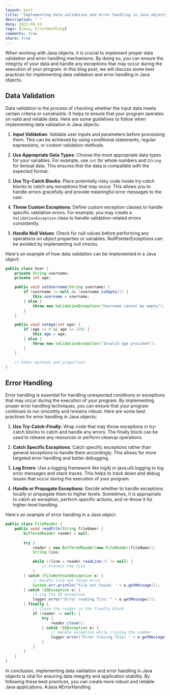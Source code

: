 ```yaml
---
layout: post
title: "Implementing data validation and error handling in Java objects"
description: " "
date: 2023-09-15
tags: [Java, ErrorHandling]
comments: true
share: true
---
```


When working with Java objects, it is crucial to implement proper data validation and error handling mechanisms. By doing so, you can ensure the integrity of your data and handle any exceptions that may occur during the execution of your program. In this blog post, we will discuss some best practices for implementing data validation and error handling in Java objects.

## Data Validation

Data validation is the process of checking whether the input data meets certain criteria or constraints. It helps to ensure that your program operates on valid and reliable data. Here are some guidelines to follow when implementing data validation in Java objects:

1. **Input Validation**: Validate user inputs and parameters before processing them. This can be achieved by using conditional statements, regular expressions, or custom validation methods.

2. **Use Appropriate Data Types**: Choose the most appropriate data types for your variables. For example, use `int` for whole numbers and `String` for textual data. This ensures that the data is compatible with the expected format.

3. **Use Try-Catch Blocks**: Place potentially risky code inside try-catch blocks to catch any exceptions that may occur. This allows you to handle errors gracefully and provide meaningful error messages to the user.

4. **Throw Custom Exceptions**: Define custom exception classes to handle specific validation errors. For example, you may create a `ValidationException` class to handle validation-related errors consistently.

5. **Handle Null Values**: Check for null values before performing any operations on object properties or variables. NullPointerExceptions can be avoided by implementing null checks.

Here's an example of how data validation can be implemented in a Java object:

```java
public class User {
    private String username;
    private int age;

    public void setUsername(String username) {
        if (username != null && !username.isEmpty()) {
            this.username = username;
        } else {
            throw new ValidationException("Username cannot be empty");
        }
    }

    public void setAge(int age) {
        if (age >= 0 && age <= 120) {
            this.age = age;
        } else {
            throw new ValidationException("Invalid age provided");
        }
    }

    // Other methods and properties
}
```

## Error Handling

Error handling is essential for handling unexpected conditions or exceptions that may occur during the execution of your program. By implementing proper error handling techniques, you can ensure that your program continues to run smoothly and remains robust. Here are some best practices for error handling in Java objects:

1. **Use Try-Catch-Finally**: Wrap code that may throw exceptions in try-catch blocks to catch and handle any errors. The finally block can be used to release any resources or perform cleanup operations.

2. **Catch Specific Exceptions**: Catch specific exceptions rather than general exceptions to handle them accordingly. This allows for more targeted error handling and better debugging.

3. **Log Errors**: Use a logging framework like log4j or java.util.logging to log error messages and stack traces. This helps to track down and debug issues that occur during the execution of your program.

4. **Handle or Propagate Exceptions**: Decide whether to handle exceptions locally or propagate them to higher levels. Sometimes, it is appropriate to catch an exception, perform specific actions, and re-throw it for higher-level handling.

Here's an example of error handling in a Java object:

```java
public class FileReader {
    public void readFile(String fileName) {
        BufferedReader reader = null;
        
        try {
            reader = new BufferedReader(new FileReader(fileName));
            String line;

            while ((line = reader.readLine()) != null) {
                // Process the file
            }
        } catch (FileNotFoundException e) {
            // Handle file not found error
            System.err.println("File not found: " + e.getMessage());
        } catch (IOException e) {
            // Log the IO exception
            logger.error("Error reading file: " + e.getMessage());
        } finally {
            // Close the reader in the finally block
            if (reader != null) {
                try {
                    reader.close();
                } catch (IOException e) {
                    // Handle exception while closing the reader
                    logger.error("Error closing file: " + e.getMessage());
                }
            }
        }
    }
}
```

In conclusion, implementing data validation and error handling in Java objects is vital for ensuring data integrity and application stability. By following these best practices, you can create more robust and reliable Java applications. #Java #ErrorHandling